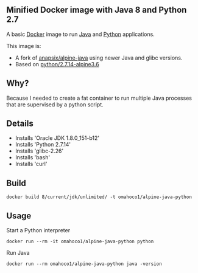 ## Minified Docker image with Java 8 and Python 2.7

A basic [Docker](https://www.docker.com/) image to run [Java](https://www.java.com/) and [Python](https://www.python.org) applications.  

This image is:
- A fork of [anapsix/alpine-java](https://hub.docker.com/r/anapsix/alpine-java) using newer Java and glibc versions.
- Based on [python/2.7.14-alpine3.6](https://github.com/docker-library/python/blob/1d59eb2dd813c64891bf554a8ea01754aba25816/2.7/alpine3.6/Dockerfile)

## Why?

Because I needed to create a fat container to run multiple Java processes that are supervised by a python script.

## Details

- Installs 'Oracle JDK 1.8.0_151-b12'
- Installs 'Python 2.7.14'
- Installs 'glibc-2.26'
- Installs 'bash'
- Installs 'curl'

## Build
```shell
docker build 8/current/jdk/unlimited/ -t omahoco1/alpine-java-python
```

## Usage

Start a Python interpreter
```shell
docker run --rm -it omahoco1/alpine-java-python python
```

Run Java
```shell
docker run --rm omahoco1/alpine-java-python java -version
```
